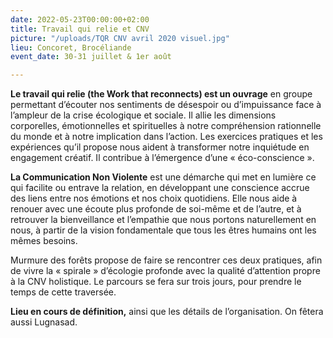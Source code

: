 ```yaml
---
date: 2022-05-23T00:00:00+02:00
title: Travail qui relie et CNV
picture: "/uploads/TQR CNV avril 2020 visuel.jpg"
lieu: Concoret, Brocéliande
event_date: 30-31 juillet & 1er août

---
```

**Le travail qui relie (the Work that reconnects) est un ouvrage** en groupe permettant d’écouter nos sentiments de désespoir ou d’impuissance face à l’ampleur de la crise écologique et sociale. Il allie les dimensions corporelles, émotionnelles et spirituelles à notre compréhension rationnelle du monde et à notre implication dans l’action. Les exercices pratiques et les expériences qu’il propose nous aident à transformer notre inquiétude en engagement créatif. Il contribue à l’émergence d’une « éco-conscience ».

**La Communication Non Violente** est une démarche qui met en lumière ce qui facilite ou entrave la relation, en développant une conscience accrue des liens entre nos émotions et nos choix quotidiens. Elle nous aide à renouer avec une écoute plus profonde de soi-même et de l’autre, et à retrouver la bienveillance et l’empathie que nous portons naturellement en nous, à partir de la vision fondamentale que tous les êtres humains ont les mêmes besoins.

Murmure des forêts propose de faire se rencontrer ces deux pratiques, afin de vivre la « spirale » d’écologie profonde avec la qualité d’attention propre à la CNV holistique. Le parcours se fera sur trois jours, pour prendre le temps de cette traversée.

**Lieu en cours de définition,** ainsi que les détails de l’organisation. On fêtera aussi Lugnasad.